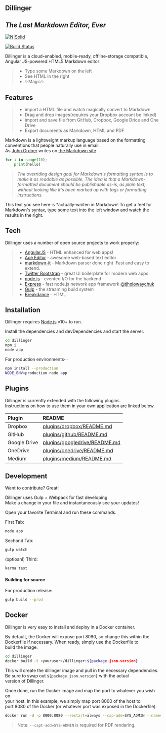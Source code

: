## Dillinger

## _The Last Markdown Editor, Ever_

[![N|Solid](https://cldup.com/dTxpPi9lDf.thumb.png)](https://nodesource.com/products/nsolid)

[![Build Status](https://travis-ci.org/joemccann/dillinger.svg?branch=master)](https://travis-ci.org/joemccann/dillinger)

Dillinger is a cloud-enabled, mobile-ready, offline-storage compatible, Angular JS-powered HTML5 Markdown editor

>- Type some Markdown on the left
>- See HTML in the right
>- ✨Magic✨

## Features

>* import a HTML file and watch magically convert to Markdown
>* Drag and drop images(requires your Dropbox account be linked)
>* import and save file from GitHub, Dropbox, Google Drice and One Drive
>* Export documents as Markdown, HTML and PDF

Markdown is a lightweight markup language based on the formatting conventions that people naturally use in email.<br>
As [John Gruber](www.replit.com) writes on [the Markdown site](www.replit.com)

```python
for i in range(10);
	print(hello)
```

> _The overriding design goal for Markdown's
> formatting syntax is to make it as readable
> as possible. The idea is that a
> Markdown-formatted document should be
> publishable as-is, as plain text, without
> looking like it's been marked up with tags
> or formatting instructions._

This text you see here is *actually-wriiten in Markdown! To get a feel for Markdown's syntax, type some text into the left window and watch the results in the right.

## Tech

Dillinger uses a number of open source projects to work properly:

>- [AngularJS](url) - HTML enhanced for web apps!
>- [Ace Editor](url) - awesome web-based text editor
>- [markdown-it](url) - Markdown parser done right. Fast and easy to extend.
>- [Twitter Bootstrap](url) - great UI boilerplate for modern web apps
>- [node.js](url) - evented I/O for the backend
>- [Express](url) - fast node.js network app framework [@tjholowaychuk](url)
>- [Gulp](url) - the streaming build system
>- [Breakdance](url) - HTML
## Installation

Dillinger requires [Node.js](url) v10+ to run.

Install the dependencies and devDependencies and start the server.

```bash
cd dillinger
npm i
node app
```

For production environments···

```bash
npm install --production
NODE_ENV=production node app
```

## Plugins

Dillinger is currently extended with the following plugins.<br>
Instructions on how to use them in your own application are linked below.

|Plugin |README |
| :----- | :------ |
| Dropbox | [plugins/dropbox/README.md](url) |
| GitHub | [plugins/github/README.md](url) |
| Google Drive | [plugins/googledrive/README.md](url) |
| OneDrive | [plugins/onedrive/README.md](url) |
| Medium | [plugins/medium/README.md](url) |
## Development

Want to contribute? Great!

Dillinger uses Gulp + Webpack for fast developing.<br>
Make a change in your file and instantaneously see your updates!

Open your favorite Terminal and run these commands.

First Tab:

```bash
node app
```

Sechond Tab:

```bash
gulp watch
```

(optioanl) Third:

```bash
karma test
```

#### Building for source

For production release:

```bash
gulp build --prod
```

## Docker

Dillinger is very easy to install and deploy in a Docker container.

By default, the Docker will expose port 8080, so change this within the<br>
Dockerfile if necessary. When ready, simply use the Dockerfile to<br>
build the image.

```bash
cd dillinger
docker build -t <youruser>/dillinger:${package.json.version} .
```
This will create the dillinger image and pull in the necessary dependencies.<br>
Be sure to swap out `${package.json.version}` with the actual<br>
version of Dillinger.

Once done, run the Docker image and map the port to whatever you wish on<br>
your host. In this example, we simply map port 8000 of the host to<br>
port 8080 of the Docker (or whatever port was exposed in the Dockerfile):

```bash
docker run -d -p 8000:8080 --restart=always --cap-add=SYS_ADMIN --name=dillinger <youruser>/dillinger:${package.json.version}
```

> Note: `--capt-add=SYS-ADMIN` is required for PDF rendering.